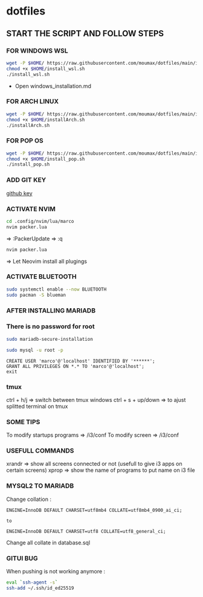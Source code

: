 # dotfiles

## START THE SCRIPT AND FOLLOW STEPS

### FOR WINDOWS WSL

```sh
wget -P $HOME/ https://raw.githubusercontent.com/moumax/dotfiles/main/install_wsl.sh && \
chmod +x $HOME/install_wsl.sh
./install_wsl.sh
```

- Open windows_installation.md

### FOR ARCH LINUX

```sh
wget -P $HOME/ https://raw.githubusercontent.com/moumax/dotfiles/main/installArch.sh && \
chmod +x $HOME/installArch.sh
./installArch.sh
```

### FOR POP OS

```sh
wget -P $HOME/ https://raw.githubusercontent.com/moumax/dotfiles/main/install_pop.sh && \
chmod +x $HOME/install_pop.sh
./install_pop.sh
```

### ADD GIT KEY

[github key](https://github.com/settings/keys)

### ACTIVATE NVIM

```sh
cd .config/nvim/lua/marco
nvim packer.lua
```

=> :PackerUpdate
=> :q

```sh
nvim packer.lua
```

=> Let Neovim install all plugings

### ACTIVATE BLUETOOTH

```sh
sudo systemctl enable --now BLUETOOTH
sudo pacman -S blueman
```

### AFTER INSTALLING MARIADB

### There is no password for root

```sh
sudo mariadb-secure-installation
```

```sh
sudo mysql -u root -p
```

```mysql
CREATE USER 'marco'@'localhost' IDENTIFIED BY '******';
GRANT ALL PRIVILEGES ON *.* TO 'marco'@'localhost';
exit
```

### tmux

ctrl + h/j => switch between tmux windows
ctrl + s + up/down => to ajust splitted terminal on tmux

### SOME TIPS

To modify startups programs => /i3/conf To modify screen => /i3/conf

### USEFULL COMMANDS

xrandr => show all screens connected or not (usefull to give i3 apps on certain
screens) xprop => show the name of programs to put name on i3 file

### MYSQL2 TO MARIADB

Change collation :

```mysql
ENGINE=InnoDB DEFAULT CHARSET=utf8mb4 COLLATE=utf8mb4_0900_ai_ci;

to

ENGINE=InnoDB DEFAULT CHARSET=utf8 COLLATE=utf8_general_ci;
```

Change all collate in database.sql

### GITUI BUG

When pushing is not working anymore :

```sh
eval `ssh-agent -s`
ssh-add ~/.ssh/id_ed25519
```
